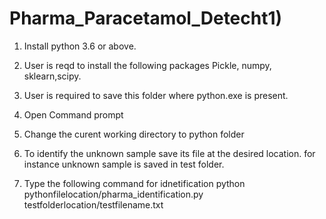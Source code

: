 # Pharma_Paracetamol_Detecht1) 

1) Install python 3.6 or above.

2) User is reqd to install the following packages 
Pickle, numpy, sklearn,scipy.


3) User is required to save this folder where python.exe is present.

4) Open Command prompt

5) Change the curent working directory to python folder

6) To identify the unknown sample save its  file at the desired location.
for instance unknown sample is saved in test folder. 

7) Type the following command for idnetification
python pythonfilelocation/pharma_identification.py testfolderlocation/testfilename.txt

